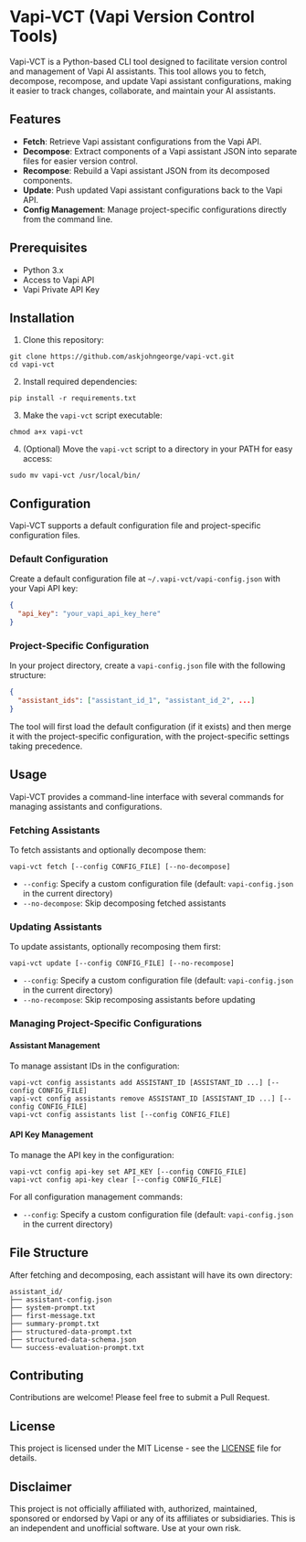 # Vapi-VCT (Vapi Version Control Tools)

Vapi-VCT is a Python-based CLI tool designed to facilitate version control and management of Vapi AI assistants. This tool allows you to fetch, decompose, recompose, and update Vapi assistant configurations, making it easier to track changes, collaborate, and maintain your AI assistants.

## Features

- **Fetch**: Retrieve Vapi assistant configurations from the Vapi API.
- **Decompose**: Extract components of a Vapi assistant JSON into separate files for easier version control.
- **Recompose**: Rebuild a Vapi assistant JSON from its decomposed components.
- **Update**: Push updated Vapi assistant configurations back to the Vapi API.
- **Config Management**: Manage project-specific configurations directly from the command line.

## Prerequisites

- Python 3.x
- Access to Vapi API
- Vapi Private API Key

## Installation

1. Clone this repository:

```
git clone https://github.com/askjohngeorge/vapi-vct.git
cd vapi-vct
```

2. Install required dependencies:

```
pip install -r requirements.txt
```

3. Make the `vapi-vct` script executable:

```
chmod a+x vapi-vct
```

4. (Optional) Move the `vapi-vct` script to a directory in your PATH for easy access:

```
sudo mv vapi-vct /usr/local/bin/
```

## Configuration

Vapi-VCT supports a default configuration file and project-specific configuration files.

### Default Configuration

Create a default configuration file at `~/.vapi-vct/vapi-config.json` with your Vapi API key:

```json
{
  "api_key": "your_vapi_api_key_here"
}
```

### Project-Specific Configuration

In your project directory, create a `vapi-config.json` file with the following structure:

```json
{
  "assistant_ids": ["assistant_id_1", "assistant_id_2", ...]
}
```

The tool will first load the default configuration (if it exists) and then merge it with the project-specific configuration, with the project-specific settings taking precedence.

## Usage

Vapi-VCT provides a command-line interface with several commands for managing assistants and configurations.

### Fetching Assistants

To fetch assistants and optionally decompose them:

```
vapi-vct fetch [--config CONFIG_FILE] [--no-decompose]
```

- `--config`: Specify a custom configuration file (default: `vapi-config.json` in the current directory)
- `--no-decompose`: Skip decomposing fetched assistants

### Updating Assistants

To update assistants, optionally recomposing them first:

```
vapi-vct update [--config CONFIG_FILE] [--no-recompose]
```

- `--config`: Specify a custom configuration file (default: `vapi-config.json` in the current directory)
- `--no-recompose`: Skip recomposing assistants before updating

### Managing Project-Specific Configurations

#### Assistant Management

To manage assistant IDs in the configuration:

```
vapi-vct config assistants add ASSISTANT_ID [ASSISTANT_ID ...] [--config CONFIG_FILE]
vapi-vct config assistants remove ASSISTANT_ID [ASSISTANT_ID ...] [--config CONFIG_FILE]
vapi-vct config assistants list [--config CONFIG_FILE]
```

#### API Key Management

To manage the API key in the configuration:

```
vapi-vct config api-key set API_KEY [--config CONFIG_FILE]
vapi-vct config api-key clear [--config CONFIG_FILE]
```

For all configuration management commands:
- `--config`: Specify a custom configuration file (default: `vapi-config.json` in the current directory)

## File Structure

After fetching and decomposing, each assistant will have its own directory:

```
assistant_id/
├── assistant-config.json
├── system-prompt.txt
├── first-message.txt
├── summary-prompt.txt
├── structured-data-prompt.txt
├── structured-data-schema.json
└── success-evaluation-prompt.txt
```

## Contributing

Contributions are welcome! Please feel free to submit a Pull Request.

## License

This project is licensed under the MIT License - see the [LICENSE](LICENSE) file for details.

## Disclaimer

This project is not officially affiliated with, authorized, maintained, sponsored or endorsed by Vapi or any of its affiliates or subsidiaries. This is an independent and unofficial software. Use at your own risk.